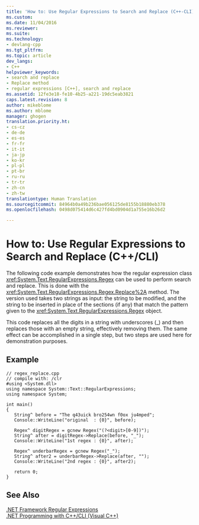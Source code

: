 ```yaml
---
title: 'How to: Use Regular Expressions to Search and Replace (C++-CLI) | Microsoft Docs'
ms.custom: 
ms.date: 11/04/2016
ms.reviewer: 
ms.suite: 
ms.technology:
- devlang-cpp
ms.tgt_pltfrm: 
ms.topic: article
dev_langs:
- C++
helpviewer_keywords:
- search and replace
- Replace method
- regular expressions [C++], search and replace
ms.assetid: 12fe3e18-fe10-4b25-a221-19dc5eab3821
caps.latest.revision: 8
author: mikeblome
ms.author: mblome
manager: ghogen
translation.priority.ht:
- cs-cz
- de-de
- es-es
- fr-fr
- it-it
- ja-jp
- ko-kr
- pl-pl
- pt-br
- ru-ru
- tr-tr
- zh-cn
- zh-tw
translationtype: Human Translation
ms.sourcegitcommit: 84964b0a49b236bae056125de8155b18880eb378
ms.openlocfilehash: 0498d075414d6c427fd4bd0904d1a755e16b26d2

---
```

# How to: Use Regular Expressions to Search and Replace (C++/CLI)
The following code example demonstrates how the regular expression class <xref:System.Text.RegularExpressions.Regex> can be used to perform search and replace. This is done with the <xref:System.Text.RegularExpressions.Regex.Replace%2A> method. The version used takes two strings as input: the string to be modified, and the string to be inserted in place of the sections (if any) that match the pattern given to the <xref:System.Text.RegularExpressions.Regex> object.  
  
 This code replaces all the digits in a string with underscores (_) and then replaces those with an empty string, effectively removing them. The same effect can be accomplished in a single step, but two steps are used here for demonstration purposes.  
  
## Example  
  
```  
// regex_replace.cpp  
// compile with: /clr  
#using <System.dll>  
using namespace System::Text::RegularExpressions;  
using namespace System;  
  
int main()  
{  
   String^ before = "The q43uick bro254wn f0ox ju4mped";  
   Console::WriteLine("original  : {0}", before);  
  
   Regex^ digitRegex = gcnew Regex("(?<digit>[0-9])");  
   String^ after = digitRegex->Replace(before, "_");  
   Console::WriteLine("1st regex : {0}", after);  
  
   Regex^ underbarRegex = gcnew Regex("_");  
   String^ after2 = underbarRegex->Replace(after, "");  
   Console::WriteLine("2nd regex : {0}", after2);  
  
   return 0;  
}  
```  
  
## See Also  
 [.NET Framework Regular Expressions](http://msdn.microsoft.com/Library/521b3f6d-f869-42e1-93e5-158c54a6895d)   
 [.NET Programming with C++/CLI (Visual C++)](../dotnet/dotnet-programming-with-cpp-cli-visual-cpp.md)


<!--HONumber=Jan17_HO1-->


